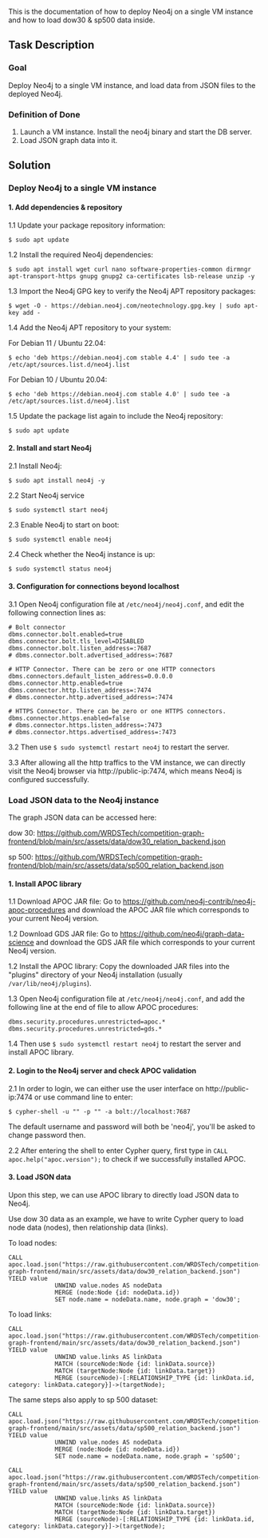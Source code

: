 This is the documentation of how to deploy Neo4j on a single VM instance and how to load dow30 & sp500 data inside.

## Task Description
### Goal
Deploy Neo4j to a single VM instance, and load data from JSON files to the deployed Neo4j.

### Definition of Done
1. Launch a VM instance. Install the neo4j binary and start the DB server.
2. Load JSON graph data into it. 

## Solution
### Deploy Neo4j to a single VM instance
#### 1. Add dependencies & repository
1.1 Update your package repository information:
   
   ```
   $ sudo apt update
   ```
1.2 Install the required Neo4j dependencies:

   ```
   $ sudo apt install wget curl nano software-properties-common dirmngr apt-transport-https gnupg gnupg2 ca-certificates lsb-release unzip -y
   ```
1.3 Import the Neo4j GPG key to verify the Neo4j APT repository packages:

   ```
   $ wget -O - https://debian.neo4j.com/neotechnology.gpg.key | sudo apt-key add -
   ```
1.4 Add the Neo4j APT repository to your system:
   
   For Debian 11 / Ubuntu 22.04:

   ```
   $ echo 'deb https://debian.neo4j.com stable 4.4' | sudo tee -a /etc/apt/sources.list.d/neo4j.list
   ```

   For Debian 10 / Ubuntu 20.04:
   
   ```
   $ echo 'deb https://debian.neo4j.com stable 4.0' | sudo tee -a /etc/apt/sources.list.d/neo4j.list
   ```
1.5 Update the package list again to include the Neo4j repository:

   ```
   $ sudo apt update
   ```
#### 2. Install and start Neo4j
2.1 Install Neo4j:

  ```
  $ sudo apt install neo4j -y
  ```
2.2 Start Neo4j service

  ```
  $ sudo systemctl start neo4j
  ```
2.3 Enable Neo4j to start on boot:

  ```
  $ sudo systemctl enable neo4j
  ```
2.4 Check whether the Neo4j instance is up:

  ```
  $ sudo systemctl status neo4j
  ```
#### 3. Configuration for connections beyond localhost
3.1 Open Neo4j configuration file at ```/etc/neo4j/neo4j.conf```, and edit the following connection lines as:

```
# Bolt connector
dbms.connector.bolt.enabled=true
dbms.connector.bolt.tls_level=DISABLED
dbms.connector.bolt.listen_address=:7687
# dbms.connector.bolt.advertised_address=:7687

# HTTP Connector. There can be zero or one HTTP connectors
dbms.connectors.default_listen_address=0.0.0.0
dbms.connector.http.enabled=true
dbms.connector.http.listen_address=:7474
# dbms.connector.http.advertised_address=:7474

# HTTPS Connector. There can be zero or one HTTPS connectors.
dbms.connector.https.enabled=false
# dbms.connector.https.listen_address=:7473
# dbms.connector.https.advertised_address=:7473
```

3.2 Then use ```$ sudo systemctl restart neo4j``` to restart the server.

3.3 After allowing all the http traffics to the VM instance, we can directly visit the Neo4j browser via http://public-ip:7474, which means Neo4j is configured successfully.

### Load JSON data to the Neo4j instance
The graph JSON data can be accessed here: 

dow 30: https://github.com/WRDSTech/competition-graph-frontend/blob/main/src/assets/data/dow30_relation_backend.json

sp 500: https://github.com/WRDSTech/competition-graph-frontend/blob/main/src/assets/data/sp500_relation_backend.json

#### 1. Install APOC library
1.1 Download APOC JAR file: Go to https://github.com/neo4j-contrib/neo4j-apoc-procedures and download the APOC JAR file which corresponds to your current Neo4j version.

1.2 Download GDS JAR file: Go to https://github.com/neo4j/graph-data-science and download the GDS JAR file which corresponds to your current Neo4j version.

1.2 Install the APOC library: Copy the downloaded JAR files into the "plugins" directory of your Neo4j installation (usually ```/var/lib/neo4j/plugins```).

1.3 Open Neo4j configuration file at ```/etc/neo4j/neo4j.conf```, and add the following line at the end of file to allow APOC procedures:

```
dbms.security.procedures.unrestricted=apoc.*
dbms.security.procedures.unrestricted=gds.*
```
1.4 Then use ```$ sudo systemctl restart neo4j``` to restart the server and install APOC library.

#### 2. Login to the Neo4j server and check APOC validation
2.1 In order to login, we can either use the user interface on http://public-ip:7474 or use command line to enter:

```
$ cypher-shell -u "" -p "" -a bolt://localhost:7687
```
The default username and password will both be 'neo4j', you'll be asked to change password then.

2.2 After entering the shell to enter Cypher query, first type in ```CALL apoc.help("apoc.version");``` to check if we successfully installed APOC.

#### 3. Load JSON data
Upon this step, we can use APOC library to directly load JSON data to Neo4j.

Use dow 30 data as an example, we have to write Cypher query to load node data (nodes), then relationship data (links).

To load nodes:

```
CALL apoc.load.json("https://raw.githubusercontent.com/WRDSTech/competition-graph-frontend/main/src/assets/data/dow30_relation_backend.json") YIELD value
             UNWIND value.nodes AS nodeData
             MERGE (node:Node {id: nodeData.id})
             SET node.name = nodeData.name, node.graph = 'dow30';
```

To load links:

```
CALL apoc.load.json("https://raw.githubusercontent.com/WRDSTech/competition-graph-frontend/main/src/assets/data/dow30_relation_backend.json") YIELD value
             UNWIND value.links AS linkData
             MATCH (sourceNode:Node {id: linkData.source})
             MATCH (targetNode:Node {id: linkData.target})
             MERGE (sourceNode)-[:RELATIONSHIP_TYPE {id: linkData.id, category: linkData.category}]->(targetNode);
```

The same steps also apply to sp 500 dataset:

```
CALL apoc.load.json("https://raw.githubusercontent.com/WRDSTech/competition-graph-frontend/main/src/assets/data/sp500_relation_backend.json") YIELD value
             UNWIND value.nodes AS nodeData
             MERGE (node:Node {id: nodeData.id})
             SET node.name = nodeData.name, node.graph = 'sp500';
```
```
CALL apoc.load.json("https://raw.githubusercontent.com/WRDSTech/competition-graph-frontend/main/src/assets/data/sp500_relation_backend.json") YIELD value
             UNWIND value.links AS linkData
             MATCH (sourceNode:Node {id: linkData.source})
             MATCH (targetNode:Node {id: linkData.target})
             MERGE (sourceNode)-[:RELATIONSHIP_TYPE {id: linkData.id, category: linkData.category}]->(targetNode);
```



